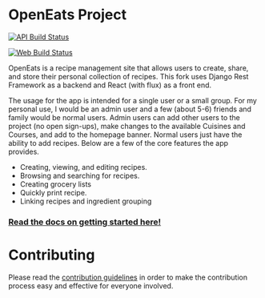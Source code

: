 # OpenEats Project

[![API Build Status](https://travis-ci.org/open-eats/openeats-api.svg?branch=master)](https://travis-ci.org/open-eats/openeats-api)

[![Web Build Status](https://travis-ci.org/open-eats/openeats-web.svg?branch=master)](https://travis-ci.org/open-eats/openeats-web)

OpenEats is a recipe management site that allows users to create, share, and store their personal collection of recipes. This fork uses Django Rest Framework as a backend and React (with flux) as a front end.

The usage for the app is intended for a single user or a small group. For my personal use, I would be an admin user and a few (about 5-6) friends and family would be normal users. Admin users can add other users to the project (no open sign-ups), make changes to the available Cuisines and Courses, and add to the homepage banner. Normal users just have the ability to add recipes. Below are a few of the core features the app provides.

- Creating, viewing, and editing recipes.
- Browsing and searching for recipes.
- Creating grocery lists
- Quickly print recipe.
- Linking recipes and ingredient grouping

### [Read the docs on getting started here!](https://github.com/open-eats/OpenEats/blob/master/docs/Running_the_App.md)

# Contributing
Please read the [contribution guidelines](https://github.com/open-eats/OpenEats/blob/master/CONTRIBUTING.md) in order to make the contribution process easy and effective for everyone involved.
